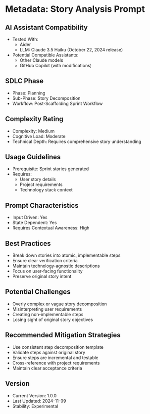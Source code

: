 # Metadata: Story Analysis Prompt

## AI Assistant Compatibility

- Tested With:
  - Aider
  - LLM: Claude 3.5 Haiku (October 22, 2024 release)
- Potential Compatible Assistants:
  - Other Claude models
  - GitHub Copilot (with modifications)

## SDLC Phase

- Phase: Planning
- Sub-Phase: Story Decomposition
- Workflow: Post-Scaffolding Sprint Workflow

## Complexity Rating

- Complexity: Medium
- Cognitive Load: Moderate
- Technical Depth: Requires comprehensive story understanding

## Usage Guidelines

- Prerequisite: Sprint stories generated
- Requires:
  - User story details
  - Project requirements
  - Technology stack context

## Prompt Characteristics

- Input Driven: Yes
- State Dependent: Yes
- Requires Contextual Awareness: High

## Best Practices

- Break down stories into atomic, implementable steps
- Ensure clear verification criteria
- Maintain technology-agnostic descriptions
- Focus on user-facing functionality
- Preserve original story intent

## Potential Challenges

- Overly complex or vague story decomposition
- Misinterpreting user requirements
- Creating non-implementable steps
- Losing sight of original story objectives

## Recommended Mitigation Strategies

- Use consistent step decomposition template
- Validate steps against original story
- Ensure steps are incremental and testable
- Cross-reference with project requirements
- Maintain clear acceptance criteria

## Version

- Current Version: 1.0.0
- Last Updated: 2024-11-09
- Stability: Experimental
